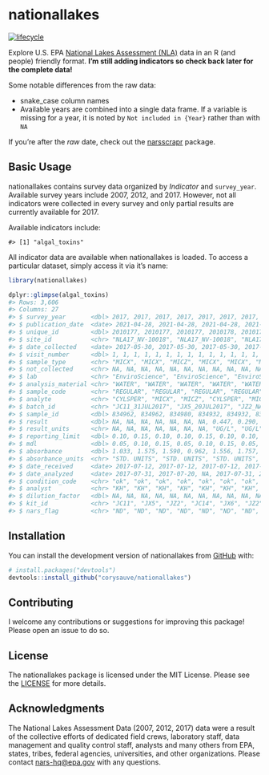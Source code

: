 
<!-- README.md is generated from README.Rmd. Please edit that file -->

# nationallakes

<!-- badges: start -->

[![lifecycle](https://img.shields.io/badge/lifecycle-experimental-brightgreen.svg)](https://www.tidyverse.org/lifecycle/#experimental)
<!-- badges: end -->

Explore U.S. EPA [National Lakes Assessment
(NLA)](https://www.epa.gov/national-aquatic-resource-surveys/nla) data
in an R (and people) friendly format. **I’m still adding indicators so
check back later for the complete data!**

Some notable differences from the raw data:

-   snake\_case column names
-   Available years are combined into a single data frame. If a variable
    is missing for a year, it is noted by `Not included in {Year}`
    rather than with `NA`

If you’re after the *raw* date, check out the
[narsscrapr](https://github.com/corysauve/narsscrapr) package.

## Basic Usage

nationallakes contains survey data organized by *Indicator* and
`survey_year`. Available survey years include 2007, 2012, and 2017.
However, not all indicators were collected in every survey and only
partial results are currently available for 2017.

Available indicators include:

    #> [1] "algal_toxins"

All indicator data are available when nationallakes is loaded. To access
a particular dataset, simply access it via it’s name:

``` r
library(nationallakes)

dplyr::glimpse(algal_toxins)
#> Rows: 3,606
#> Columns: 27
#> $ survey_year       <dbl> 2017, 2017, 2017, 2017, 2017, 2017, 2017, 2017, 2017~
#> $ publication_date  <date> 2021-04-28, 2021-04-28, 2021-04-28, 2021-04-28, 202~
#> $ unique_id         <dbl> 2010177, 2010177, 2010177, 2010178, 2010178, 2010178~
#> $ site_id           <chr> "NLA17_NV-10018", "NLA17_NV-10018", "NLA17_NV-10018"~
#> $ date_collected    <date> 2017-05-30, 2017-05-30, 2017-05-30, 2017-05-31, 201~
#> $ visit_number      <dbl> 1, 1, 1, 1, 1, 1, 1, 1, 1, 1, 1, 1, 1, 1, 1, 1, 1, 1~
#> $ sample_type       <chr> "MICX", "MICX", "MICZ", "MICX", "MICX", "MICZ", "MIC~
#> $ not_collected     <chr> NA, NA, NA, NA, NA, NA, NA, NA, NA, NA, NA, NA, NA, ~
#> $ lab               <chr> "EnviroScience", "EnviroScience", "EnviroScience", "~
#> $ analysis_material <chr> "WATER", "WATER", "WATER", "WATER", "WATER", "WATER"~
#> $ sample_code       <chr> "REGULAR", "REGULAR", "REGULAR", "REGULAR", "REGULAR~
#> $ analyte           <chr> "CYLSPER", "MICX", "MICZ", "CYLSPER", "MICX", "MICZ"~
#> $ batch_id          <chr> "JC11_31JUL2017", "JX5_20JUL2017", "JZ2_NA", "JC14_3~
#> $ sample_id         <dbl> 834962, 834962, 834980, 834932, 834932, 834950, 8344~
#> $ result            <dbl> NA, NA, NA, NA, NA, NA, NA, 0.447, 0.290, 0.248, NA,~
#> $ result_units      <chr> NA, NA, NA, NA, NA, NA, NA, "UG/L", "UG/L", "UG/L", ~
#> $ reporting_limit   <dbl> 0.10, 0.15, 0.10, 0.10, 0.15, 0.10, 0.10, 0.15, 0.10~
#> $ mdl               <dbl> 0.05, 0.10, 0.15, 0.05, 0.10, 0.15, 0.05, 0.10, 0.15~
#> $ absorbance        <dbl> 1.033, 1.575, 1.590, 0.962, 1.556, 1.757, 1.062, 1.0~
#> $ absorbance_units  <chr> "STD. UNITS", "STD. UNITS", "STD. UNITS", "STD. UNIT~
#> $ date_received     <date> 2017-07-12, 2017-07-12, 2017-07-12, 2017-07-12, 201~
#> $ date_analyzed     <date> 2017-07-31, 2017-07-20, NA, 2017-07-31, 2017-07-26,~
#> $ condition_code    <chr> "ok", "ok", "ok", "ok", "ok", "ok", "ok", "ok", "ok"~
#> $ analyst           <chr> "KH", "KH", "KH", "KH", "KH", "KH", "KH", "KH", "KH"~
#> $ dilution_factor   <dbl> NA, NA, NA, NA, NA, NA, NA, NA, NA, NA, NA, NA, NA, ~
#> $ kit_id            <chr> "JC11", "JX5", "JZ2", "JC14", "JX6", "JZ2", "JC13", ~
#> $ nars_flag         <chr> "ND", "ND", "ND", "ND", "ND", "ND", "ND", NA, NA, NA~
```

## Installation

You can install the development version of nationallakes from
[GitHub](https://github.com/) with:

``` r
# install.packages("devtools")
devtools::install_github("corysauve/nationallakes")
```

## Contributing

I welcome any contributions or suggestions for improving this package!
Please open an issue to do so.

## License

The nationallakes package is licensed under the MIT License. Please see
the [LICENSE](LICENSE.md) for more details.

## Acknowledgments

The National Lakes Assessment Data (2007, 2012, 2017) data were a result
of the collective efforts of dedicated field crews, laboratory staff,
data management and quality control staff, analysts and many others from
EPA, states, tribes, federal agencies, universities, and other
organizations. Please contact <nars-hq@epa.gov> with any questions.

